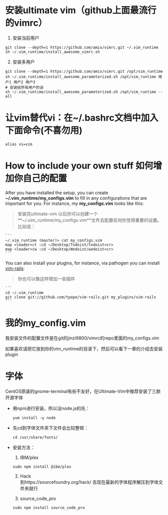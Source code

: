 # 安装ultimate vim（github上面最流行的vimrc）  
1. 安装当前用户  
```
git clone --depth=1 https://github.com/amix/vimrc.git ~/.vim_runtime
sh ~/.vim_runtime/install_awesome_vimrc.sh
```
2. 安装多用户  
```
git clone --depth=1 https://github.com/amix/vimrc.git /opt/vim_runtime
sh ~/.vim_runtime/install_awesome_parameterized.sh /opt/vim_runtime 用户1 用户2 用户3  
# 安装给所有用户的话  
sh ~/.vim_runtime/install_awesome_parameterized.sh /opt/vim_runtime --all
```
# 让vim替代vi：在~/.bashrc文档中加入下面命令(不喜勿用)
```
alias vi=vim
```

# How to include your own stuff 如何增加你自己的配置  

After you have installed the setup, you can create **~/.vim_runtime/my_configs.vim** to fill in any configurations that are important for you. For instance, my **my_configs.vim** looks like this:
> 安装完ultimate-vim 以后你可以创建一个**~/.vim_runtime/my_configs.vim**文件去配置任何你觉得重要的设置。比如说：  

    ```
    ~/.vim_runtime (master)> cat my_configs.vim
	map <leader>ct :cd ~/Desktop/Todoist/todoist<cr>
	map <leader>cw :cd ~/Desktop/Wedoist/wedoist<cr> 
    ```
You can also install your plugins, for instance, via pathogen you can install [vim-rails](https://github.com/tpope/vim-rails):

> 你也可以像这样增加一些插件  

    ```
	cd ~/.vim_runtime
	git clone git://github.com/tpope/vim-rails.git my_plugins/vim-rails
    ```
# 我的my_config.vim
我安装文件的配置文件是在git的jinzi9800/vimrc的repo里面的my_configs.vim  

如果喜欢请把它放到你的vim_runtime的目录下，然后可以看下一章的介绍去安装plugin  

# 字体


CentOS原装的gnome-terminal有些不友好，在Ultimate-Vim中推荐安装了三款开源字体
- 用npm进行安装，所以没node.js的先：  
    ```
    yum install -y node  
    ```
- 先cd到字体文件夹下文件会比较整顿：  
    ```
    cd /usr/share/fonts/  
    ```
- 安装方法： 

    1. IBM/plex  
    ```
    sudo npm install @ibm/plex
    ```
    2. Hack  
    到https://sourcefoundry.org/hack/  去现在最新的字体程序解压到字体文件夹就行  

    3. source_code_pro  
    ```
    sudo npm install source_code_pro

    ```

